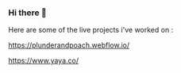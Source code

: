 ### Hi there 👋

Here are some of the live projects i've worked on :

https://plunderandpoach.webflow.io/

https://www.yaya.co/
